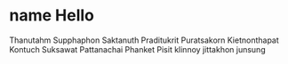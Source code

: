 # name Hello
Thanutahm Supphaphon
Saktanuth Praditukrit
Puratsakorn Kietnonthapat
Kontuch Suksawat
Pattanachai Phanket
Pisit klinnoy
jittakhon junsung 
